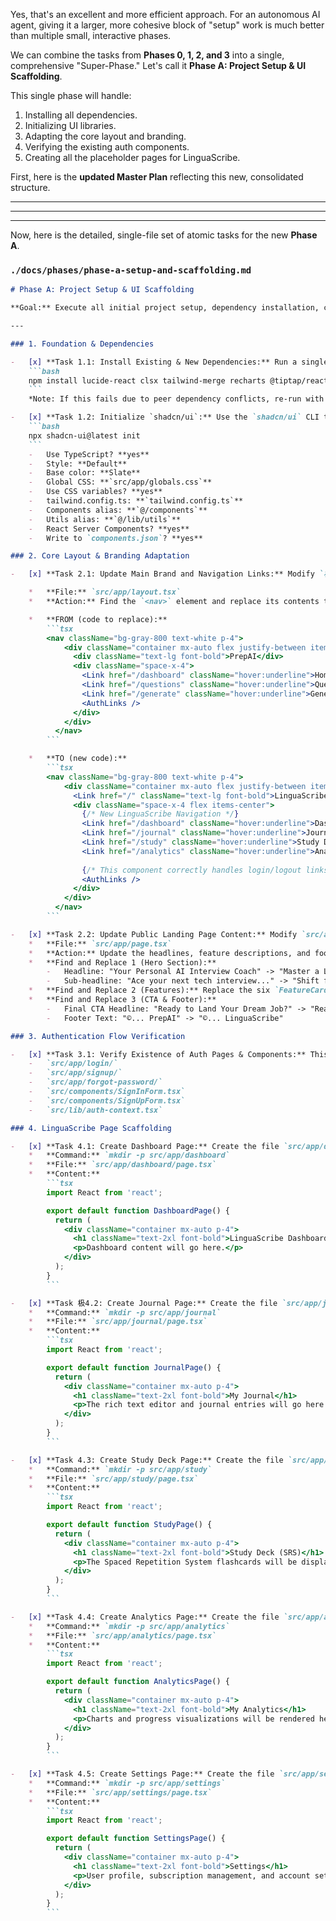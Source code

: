 Yes, that's an excellent and more efficient approach. For an autonomous AI agent, giving it a larger, more cohesive block of "setup" work is much better than multiple small, interactive phases.

We can combine the tasks from **Phases 0, 1, 2, and 3** into a single, comprehensive "Super-Phase." Let's call it **Phase A: Project Setup & UI Scaffolding**.

This single phase will handle:
1.  Installing all dependencies.
2.  Initializing UI libraries.
3.  Adapting the core layout and branding.
4.  Verifying the existing auth components.
5.  Creating all the placeholder pages for LinguaScribe.

First, here is the **updated Master Plan** reflecting this new, consolidated structure.

---

---
---

Now, here is the detailed, single-file set of atomic tasks for the new **Phase A**.

### **`./docs/phases/phase-a-setup-and-scaffolding.md`**

```markdown
# Phase A: Project Setup & UI Scaffolding

**Goal:** Execute all initial project setup, dependency installation, core layout adaptation, and scaffold all new LinguaScribe pages. The output will be a fully prepared codebase ready for feature component implementation.

---

### 1. Foundation & Dependencies

-   [x] **Task 1.1: Install Existing & New Dependencies:** Run a single command to ensure all existing dependencies are installed and add all new libraries required for LinguaScribe's UI and features.
    ```bash
    npm install lucide-react clsx tailwind-merge recharts @tiptap/react @tiptap/pm @tiptap/starter-kit @stripe/stripe-js @stripe/react-stripe-js
    ```
    *Note: If this fails due to peer dependency conflicts, re-run with `--legacy-peer-deps`.*

-   [x] **Task 1.2: Initialize `shadcn/ui`:** Use the `shadcn/ui` CLI to initialize and configure the project. When prompted, use the specified values.
    ```bash
    npx shadcn-ui@latest init
    ```
    -   Use TypeScript? **yes**
    -   Style: **Default**
    -   Base color: **Slate**
    -   Global CSS: **`src/app/globals.css`**
    -   Use CSS variables? **yes**
    -   tailwind.config.ts: **`tailwind.config.ts`**
    -   Components alias: **`@/components`**
    -   Utils alias: **`@/lib/utils`**
    -   React Server Components? **yes**
    -   Write to `components.json`? **yes**

### 2. Core Layout & Branding Adaptation

-   [x] **Task 2.1: Update Main Brand and Navigation Links:** Modify `极src/app/layout.tsx` to change the branding from "PrepAI" to "LinguaScribe" and update the navigation links to match the new application structure.

    *   **File:** `src/app/layout.tsx`
    *   **Action:** Find the `<nav>` element and replace its contents to match the target code below.

    *   **FROM (code to replace):**
        ```tsx
        <nav className="bg-gray-800 text-white p-4">
            <div className="container mx-auto flex justify-between items-center">
              <div className="text-lg font-bold">PrepAI</div>
              <div className="space-x-4">
                <Link href="/dashboard" className="hover:underline">Home</Link>
                <Link href="/questions" className="hover:underline">Questions</Link>
                <Link href="/generate" className="hover:underline">Generate</Link>
                <AuthLinks />
              </div>
            </div>
          </nav>
        ```

    *   **TO (new code):**
        ```tsx
        <nav className="bg-gray-800 text-white p-4">
            <div className="container mx-auto flex justify-between items-center">
              <Link href="/" className="text-lg font-bold">LinguaScribe</Link>
              <div className="space-x-4 flex items-center">
                {/* New LinguaScribe Navigation */}
                <Link href="/dashboard" className="hover:underline">Dashboard</Link>
                <Link href="/journal" className="hover:underline">Journal</Link>
                <Link href="/study" className="hover:underline">Study Deck</Link>
                <Link href="/analytics" className="hover:underline">Analytics</Link>
                
                {/* This component correctly handles login/logout links */}
                <AuthLinks />
              </div>
            </div>
          </nav>
        ```

-   [x] **Task 2.2: Update Public Landing Page Content:** Modify `src/app/page.tsx` to reflect LinguaScribe's branding and features.
    *   **File:** `src/app/page.tsx`
    *   **Action:** Update the headlines, feature descriptions, and footer.
    *   **Find and Replace 1 (Hero Section):**
        -   Headline: "Your Personal AI Interview Coach" -> "Master a Language by Writing"
        -   Sub-headline: "Ace your next tech interview..." -> "Shift from passive learning to active creation. Get instant, AI-powered feedback on your journal entries and turn every writing session into a personalized lesson."
    *   **Find and Replace 2 (Features):** Replace the six `FeatureCard` components with the new ones for LinguaScribe (e.g., "AI-Powered Journaling", "Contextual Corrections", "Dynamic Proficiency Tracking", etc., as defined in the previous phase plan).
    *   **Find and Replace 3 (CTA & Footer):**
        -   Final CTA Headline: "Ready to Land Your Dream Job?" -> "Ready to Achieve Fluency?"
        -   Footer Text: "©... PrepAI" -> "©... LinguaScribe"

### 3. Authentication Flow Verification

-   [x] **Task 3.1: Verify Existence of Auth Pages & Components:** This is a verification step. Confirm that the following files and directories exist, as they are essential for the next steps. No code changes are needed.
    -   `src/app/login/`
    -   `src/app/signup/`
    -   `src/app/forgot-password/`
    -   `src/components/SignInForm.tsx`
    -   `src/components/SignUpForm.tsx`
    -   `src/lib/auth-context.tsx`

### 4. LinguaScribe Page Scaffolding

-   [x] **Task 4.1: Create Dashboard Page:** Create the file `src/app/dashboard/page.tsx` with placeholder content.
    *   **Command:** `mkdir -p src/app/dashboard`
    *   **File:** `src/app/dashboard/page.tsx`
    *   **Content:**
        ```tsx
        import React from 'react';

        export default function DashboardPage() {
          return (
            <div className="container mx-auto p-4">
              <h1 className="text-2xl font-bold">LinguaScribe Dashboard</h1>
              <p>Dashboard content will go here.</p>
            </div>
          );
        }
        ```

-   [x] **Task 极4.2: Create Journal Page:** Create the file `src/app/journal/page.tsx` with placeholder content.
    *   **Command:** `mkdir -p src/app/journal`
    *   **File:** `src/app/journal/page.tsx`
    *   **Content:**
        ```tsx
        import React from 'react';

        export default function JournalPage() {
          return (
            <div className="container mx-auto p-4">
              <h1 className="text-2xl font-bold">My Journal</h1>
              <p>The rich text editor and journal entries will go here.</p>
            </div>
          );
        }
        ```

-   [x] **Task 4.3: Create Study Deck Page:** Create the file `src/app/study/page.tsx` with placeholder content.
    *   **Command:** `mkdir -p src/app/study`
    *   **File:** `src/app/study/page.tsx`
    *   **Content:**
        ```tsx
        import React from 'react';

        export default function StudyPage() {
          return (
            <div className="container mx-auto p-4">
              <h1 className="text-2xl font-bold">Study Deck (SRS)</h1>
              <p>The Spaced Repetition System flashcards will be displayed here.</p>
            </div>
          );
        }
        ```

-   [x] **Task 4.4: Create Analytics Page:** Create the file `src/app/analytics/page.tsx` with placeholder content.
    *   **Command:** `mkdir -p src/app/analytics`
    *   **File:** `src/app/analytics/page.tsx`
    *   **Content:**
        ```tsx
        import React from 'react';

        export default function AnalyticsPage() {
          return (
            <div className="container mx-auto p-4">
              <h1 className="text-2xl font-bold">My Analytics</h1>
              <p>Charts and progress visualizations will be rendered here.</p>
            </div>
          );
        }
        ```

-   [x] **Task 4.5: Create Settings Page:** Create the file `src/app/settings/page.tsx` with placeholder content.
    *   **Command:** `mkdir -p src/app/settings`
    *   **File:** `src/app/settings/page.tsx`
    *   **Content:**
        ```tsx
        import React from 'react';

        export default function SettingsPage() {
          return (
            <div className="container mx-auto p-4">
              <h1 className="text-2xl font-bold">Settings</h1>
              <p>User profile, subscription management, and account settings will be here.</p>
            </div>
          );
        }
        ```
```